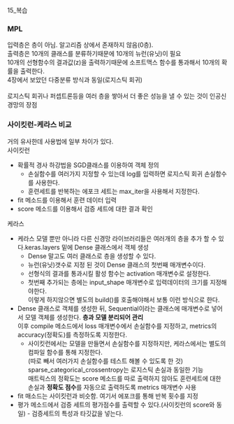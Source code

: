 15_복습<br>

### MPL
입력층은 층이 아님. 알고리즘 상에서 존재하지 않음(0층).<br>
출력층은 10개의 클래스를 분류하기때문에 10개의 뉴런(유닛)이 필요<br>
10개의 선형함수의 결과값(z)을 출력하기때문에 소프트맥스 함수를 통과해서 10개의 확률을 출력한다.<br>
4장에서 보았던 다중분류 방식과 동일(로지스틱 회귀)<br>
<br>
로지스틱 회귀나 퍼셉트론등을 여러 층을 쌓아서 더 좋은 성능을 낼 수 있는 것이 인공신경망의 장점<br>

### 사이킷런-케라스 비교
거의 유사한데 사용법에 일부 차이가 있다.<br>
사이킷런
- 확률적 경사 하강법을 SGD클래스를 이용하여 객체 정의
     - 손실함수를 여러가지 지정할 수 있는데 log를 입력하면 로지스틱 회귀 손실함수를 사용한다.
     - 훈련세트를 반복하는 에포크 세트는 max_iter을 사용해서 지정한다.
- fit 메소드를 이용해서 훈련 데이터 입력
- score 메소드를 이용해서 검증 세트에 대한 결과 확인

케라스
- 케라스 모델 뿐만 아니라 다른 신경망 라이브러리들은 여러개의 층을 추가 할 수 있다.keras.layers 밑에 Dense 클래스에서 객체 생성
     - Dense 말고도 여러 클래스로 층을 생성할 수 있다.
     - 뉴런(유닛)갯수로 지정 된 것이 Dense 클래스의 첫번째 매개변수이다.
     - 선형식의 결과를 통과시킬 활성 함수는 activation 매개변수로 설정한다.
     - 첫번째 추가되는 층에는 input_shape 매개변수로 입력데이터의 크기를 지정해야한다. <br>이렇게 하지않으면 별도의 build()를 호출해야해서 보통 이런 방식으로 한다.
- Dense 클래스로 객체를 생성한 뒤, Sequential이라는 클래스에 매개변수로 넣어서 모델 객체를 생성한다. **층과 모델 분리되어 관리**<br>
이후 compile 메소드에서 loss 매개변수에서 손실함수를 지정하고, metrics의 accuracy(정확도)를 측정하도록 지정한다.
     - 사이킷런에서는 모델을 만들면서 손실함수를 지정하지만, 케라스에서는 별도의 컴파일 함수를 통해 지정한다.
     <br>(따로 빼서 여러가지 손실함수를 테스트 해볼 수 있도록 한 것)
     <br>sparse_categorical_crossentropy는 로지스틱 손실과 동일한 기능
     <br> 매트릭스의 정확도는 score 메소드를 따로 출력하지 않아도 훈련세트에 대한 손실과 **정확도 점수**를 자동으로 출력하도록 metrics 매개변수 사용
- fit 매소드는 사이킷런과 비슷함. 여기서 에포크를 통해 반복 횟수를 지정
- 평가 메소드에서 검증 세트의 평가점수를 출력할 수 있다.(사이킷런의 score와 동일) - 검증세트의 특성과 타깃값을 넣는다.
